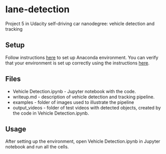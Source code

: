 # lane-detection
Project 5 in Udacity self-driving car nanodegree: vehicle detection and tracking

## Setup

Follow instructions [here](https://github.com/udacity/CarND-Term1-Starter-Kit/blob/master/doc/configure_via_anaconda.md) to set up Anaconda environment. You can verify that your environment is set up correctly using the instructions [here](https://github.com/udacity/CarND-Term1-Starter-Kit-Test).

## Files
* Vehicle Detection.ipynb - Jupyter notebook with the code.
* writeup.md - description of vehicle detection and tracking pipeline.
* examples - folder of images used to illustrate the pipeline
* output_videos - folder of test videos with detected objects, created by the code in Vehicle Detection.ipynb.

## Usage
After setting up the environment, open Vehicle Detection.ipynb in Jupyter notebook and run all the cells.
